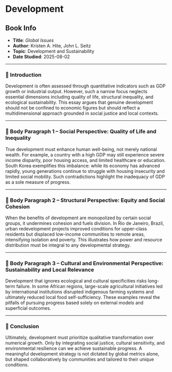 # Development

## Book Info
- **Title**: *Global Issues*
- **Author**: Kristen A. Hite, John L. Seitz
- **Topic**: Development and Sustainability
- **Date Studied**: 2025-08-02

---

### 🔹 Introduction
Development is often assessed through quantitative indicators such as GDP growth or industrial output. However, such a narrow focus neglects essential dimensions including quality of life, structural inequality, and ecological sustainability. This essay argues that genuine development should not be confined to economic figures but should reflect a multidimensional approach grounded in social justice and local contexts.

---

### 🔹 Body Paragraph 1 – Social Perspective: Quality of Life and Inequality
True development must enhance human well-being, not merely national wealth. For example, a country with a high GDP may still experience severe income disparity, poor housing access, and limited healthcare or education. South Korea exemplifies this imbalance: while its economy has advanced rapidly, young generations continue to struggle with housing insecurity and limited social mobility. Such contradictions highlight the inadequacy of GDP as a sole measure of progress.

---

### 🔹 Body Paragraph 2 – Structural Perspective: Equity and Social Cohesion
When the benefits of development are monopolized by certain social groups, it undermines cohesion and fuels division. In Rio de Janeiro, Brazil, urban redevelopment projects improved conditions for upper-class residents but displaced low-income communities to remote areas, intensifying isolation and poverty. This illustrates how power and resource distribution must be integral to any developmental strategy.

---

### 🔹 Body Paragraph 3 – Cultural and Environmental Perspective: Sustainability and Local Relevance
Development that ignores ecological and cultural specificities risks long-term failure. In some African regions, large-scale agricultural initiatives led by international institutions disrupted indigenous farming systems and ultimately reduced local food self-sufficiency. These examples reveal the pitfalls of pursuing progress based solely on external models and superficial outcomes.

---

### 🔹 Conclusion
Ultimately, development must prioritize qualitative transformation over numerical growth. Only by integrating social justice, cultural sensitivity, and environmental resilience can we achieve sustainable progress. A meaningful development strategy is not dictated by global metrics alone, but shaped collaboratively by communities and tailored to their unique conditions.

